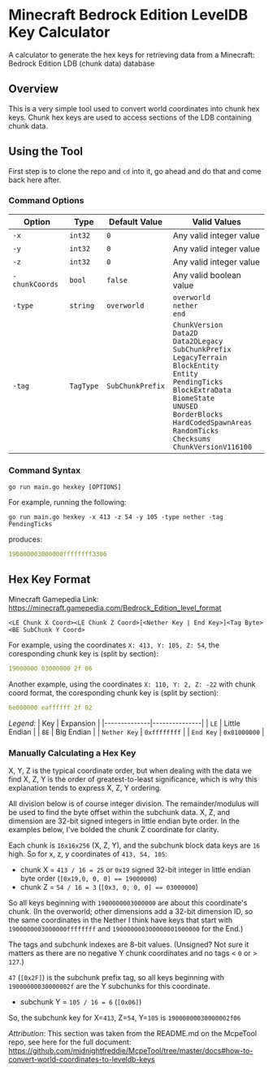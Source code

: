 # Minecraft Bedrock Edition LevelDB Key Calculator
A calculator to generate the hex keys for retrieving data from a Minecraft: Bedrock Edition LDB (chunk data) database

## Overview

This is a very simple tool used to convert world coordinates into chunk hex keys. Chunk hex keys are used to access sections of the LDB containing chunk data.

## Using the Tool

First step is to clone the repo and `cd` into it, go ahead and do that and come back here after.

### Command Options

| Option  | Type      | Default Value    | Valid Values                                                                                                                                                                                                                                                                           |
|---------|-----------|------------------|----------------------------------------------------------------------------------------------------------------------------------------------------------------------------------------------------------------------------------------------------------------------------------------|
| `-x`    | `int32`   | `0`              | Any valid integer value                                                                                                                                                                                                                                                                |
| `-y`    | `int32`   | `0`              | Any valid integer value                                                                                                                                                                                                                                                                |
| `-z`    | `int32`   | `0`              | Any valid integer value                                                                                                                                                                                                                                                                |
| `-chunkCoords`    | `bool`   | `false` | Any valid boolean value                                                                                                                                                                                                                                                                |
| `-type` | `string`  | `overworld`      | `overworld`<br>`nether`<br>`end`                                                                                                                                                                                                                                                       |
| `-tag`  | `TagType` | `SubChunkPrefix` | `ChunkVersion`<br>`Data2D`<br>`Data2DLegacy`<br>`SubChunkPrefix`<br>`LegacyTerrain`<br>`BlockEntity`<br>`Entity`<br>`PendingTicks`<br>`BlockExtraData`<br>`BiomeState`<br>`UNUSED`<br>`BorderBlocks`<br>`HardCodedSpawnAreas`<br>`RandomTicks`<br>`Checksums`<br>`ChunkVersionV116100` |


### Command Syntax

```shell
go run main.go hexkey [OPTIONS]
```

For example, running the following:

```shell
go run main.go hexkey -x 413 -z 54 -y 105 -type nether -tag PendingTicks
```

produces:

```yaml
190000003000000ffffffff3306
```

## Hex Key Format

Minecraft Gamepedia Link: <https://minecraft.gamepedia.com/Bedrock_Edition_level_format>

```golang
<LE Chunk X Coord><LE Chunk Z Coord>[<Nether Key | End Key>]<Tag Byte><BE SubChunk Y Coord>
```

For example, using the coordinates `X: 413, Y: 105, Z: 54`, the coresponding chunk key is (split by section):

```yaml
19000000 03000000 2f 06
```

Another example, using the coordinates `X: 110, Y: 2, Z: -22` with chunk coord format, the coresponding chunk key is (split by section):

```yaml
6e000000 eaffffff 2f 02
```

*Legend:*
| Key          | Expansion     |
|--------------|---------------|
| `LE`         | Little Endian |
| `BE`         | Big Endian    |
| `Nether Key` | `0xffffffff`  |
| `End Key`    | `0x01000000`  |

### Manually Calculating a Hex Key

X, Y, Z is the typical coordinate order, but when dealing with the data we find X, Z, Y is the order of greatest-to-least significance, which is why this explanation tends to express X, Z, Y ordering.

All division below is of course integer division. The remainder/modulus will be used to find the byte offset within the subchunk data. X, Z, and dimension are 32-bit signed integers in little endian byte order. In the examples below, I've bolded the chunk Z coordinate for clarity.

Each chunk is `16x16x256` (X, Z, Y), and the subchunk block data keys are `16` high. So for x, z, y coordinates of `413, 54, 105`:

- chunk X = `413 / 16 = 25` or `0x19` signed 32-bit integer in little endian byte order (`[0x19,0, 0, 0] == 19000000`)
- chunk Z = `54 / 16 = 3` (`[0x3, 0, 0, 0] == 03000000`) 

So all keys beginning with `1900000003000000` are about this coordinate's chunk. (In the overworld; other dimensions add a 32-bit dimension ID, so the same coordinates in the Nether I think have keys that start with `1900000003000000ffffffff` and `190000000300000001000000` for the End.)

The tags and subchunk indexes are 8-bit values. (Unsigned? Not sure it matters as there are no negative Y chunk coordinates and no tags < `0` or > `127`.)

`47` (`[0x2F]`) is the subchunk prefix tag, so all keys beginning with `19000000030000002f` are the Y subchunks for this coordinate.

- subchunk Y = `105 / 16 = 6` (`[0x06]`)

So, the subchunk key for X=`413`, Z=`54`, Y=`105` is `19000000030000002f06`

*Attribution*: This section was taken from the README.md on the McpeTool repo, see here for the full document: <https://github.com/midnightfreddie/McpeTool/tree/master/docs#how-to-convert-world-coordinates-to-leveldb-keys>

